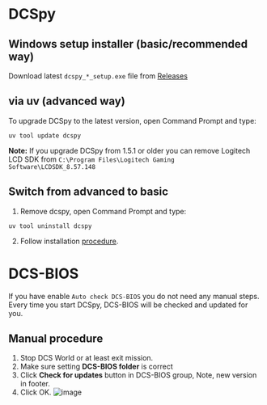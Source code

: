 # DCSpy
## Windows setup installer (basic/recommended way)
Download latest `dcspy_*_setup.exe` file from [Releases](https://github.com/emcek/dcspy/releases/latest)

## via uv (advanced way)
To upgrade DCSpy to the latest version, open Command Prompt and type:

```shell script
uv tool update dcspy
```

**Note:** If you upgrade DCSpy from 1.5.1 or older you can remove Logitech LCD SDK from `C:\Program Files\Logitech Gaming Software\LCDSDK_8.57.148`

## Switch from advanced to basic
1. Remove dcspy, open Command Prompt and type:

```shell script
uv tool uninstall dcspy
```

2. Follow installation [procedure](install.md#windows-setup-installer-basic-way).

# DCS-BIOS
If you have enable `Auto check DCS-BIOS` you do not need any manual steps. Every time you start DCSpy, DCS-BIOS will be checked and updated for you.

## Manual procedure
1. Stop DCS World or at least exit mission.
2. Make sure setting **DCS-BIOS folder** is correct
3. Click **Check for updates** button in DCS-BIOS group, Note, new version in footer.
4. Click OK.
![image](https://github.com/emcek/dcspy/assets/475312/187f9d91-5464-4560-9308-405e37816562)
